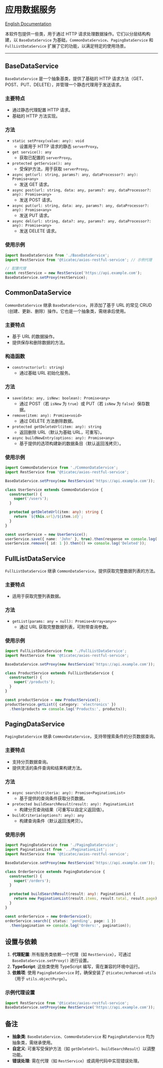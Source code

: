 # 应用数据服务

[English Documentation](./README.md)

本软件包提供一些类，用于通过 HTTP 请求处理数据操作。它们以分层结构构建，以 `BaseDataService` 为基础，`CommonDataService`、`PagingDataService` 和 `FullListDataService` 扩展了它的功能，以满足特定的使用场景。

---

## BaseDataService

`BaseDataService` 是一个抽象基类，提供了基础的 HTTP 请求方法（GET、POST、PUT、DELETE），并管理一个静态代理用于发送请求。

### 主要特点
- 通过静态代理配置 HTTP 请求。
- 基础的 HTTP 方法实现。

### 方法
- `static setProxy(value: any): void`
    - 设置用于 HTTP 请求的静态 `serverProxy`。
- `get service(): any`
    - 获取已配置的 `serverProxy`。
- `protected getService(): any`
    - 受保护方法，用于获取 `serverProxy`。
- `async get(url: string, params?: any, dataProcessor?: any): Promise<any>`
    - 发送 GET 请求。
- `async post(url: string, data: any, params?: any, dataProcessor?: any): Promise<any>`
    - 发送 POST 请求。
- `async put(url: string, data: any, params?: any, dataProcessor?: any): Promise<any>`
    - 发送 PUT 请求。
- `async del(url: string, data?: any, params?: any, dataProcessor?: any): Promise<any>`
    - 发送 DELETE 请求。

### 使用示例

```ts
import BaseDataService from './BaseDataService';
import RestService from '@ticatec/axios-restful-service'; // 示例代理

// 配置代理
const restService = new RestService('https://api.example.com');
BaseDataService.setProxy(restService);

```

## CommonDataService

`CommonDataService` 继承 `BaseDataService`，并添加了基于 URL 的常见 CRUD（创建、更新、删除）操作。它也是一个抽象类，需继承后使用。

### 主要特点
* 基于 URL 的数据操作。
* 提供保存和删除数据的方法。

### 构造函数
* `constructor(url: string)`
    * 通过基础 URL 初始化服务。

### 方法
* `save(data: any, isNew: boolean): Promise<any>`
    * 通过 POST（若 `isNew` 为 `true`）或 PUT（若 `isNew` 为 `false`）保存数据。
* `remove(item: any): Promise<void>`
    * 通过 DELETE 方法删除数据。
* `protected getDeleteUrl(item: any): string`
    * 返回删除 URL（默认为基础 URL，可重写）。
* `async buildNewEntry(options: any): Promise<any>`
    * 基于提供的选项构建新的数据条目（默认返回浅拷贝）。

### 使用示例

```ts
import CommonDataService from './CommonDataService';
import RestService from '@ticatec/axios-restful-service';

BaseDataService.setProxy(new RestService('https://api.example.com'));

class UserService extends CommonDataService {
  constructor() {
    super('/users');
  }

  protected getDeleteUrl(item: any): string {
    return `${this.url}/${item.id}`;
  }
}

const userService = new UserService();
userService.save({ name: 'John' }, true).then(response => console.log('Saved:', response));
userService.remove({ id: 1 }).then(() => console.log('Deleted'));
```

## FullListDataService

`FullListDataService` 继承 `CommonDataService`，提供获取完整数据列表的方法。

### 主要特点
* 适用于获取完整列表数据。

### 方法
* `getList(params: any = null): Promise<Array<any>>`
    * 通过 URL 获取完整数据列表，可附带查询参数。

### 使用示例

```ts
import FullListDataService from './FullListDataService';
import RestService from '@ticatec/axios-restful-service';

BaseDataService.setProxy(new RestService('https://api.example.com'));

class ProductService extends FullListDataService {
  constructor() {
    super('/products');
  }
}

const productService = new ProductService();
productService.getList({ category: 'electronics' })
  .then(products => console.log('Products:', products));
```

## PagingDataService

`PagingDataService` 继承 `CommonDataService`，支持带搜索条件的分页数据查询。

### 主要特点

* 支持分页数据查询。
* 提供灵活的条件查询和结果构建方法。

### 方法

* `async search(criteria: any): Promise<PaginationList>`
    * 基于提供的查询条件获取分页数据。
* `protected buildSearchResult(result: any): PaginationList`
    * 构建分页查询结果（可重写以自定义返回值）。
* `buildCriteria(options?: any): any`
    * 构建查询条件（默认返回浅拷贝）。

### 使用示例

```ts
import PagingDataService from './PagingDataService';
import PaginationList from '../PaginationList';
import RestService from '@ticatec/axios-restful-service';

BaseDataService.setProxy(new RestService('https://api.example.com'));

class OrderService extends PagingDataService {
  constructor() {
    super('/orders');
  }

  protected buildSearchResult(result: any): PaginationList {
    return new PaginationList(result.items, result.total, result.page);
  }
}

const orderService = new OrderService();
orderService.search({ status: 'pending', page: 1 })
  .then(pagination => console.log('Orders:', pagination));
```

## 设置与依赖
1. **代理配置**: 所有服务类依赖一个代理（如 `RestService`），可通过 `BaseDataService.setProxy()` 进行设置。
2. **TypeScript**: 这些类使用 TypeScript 编写，需在兼容的环境中运行。
3. **依赖项**: 使用 `PagingDataService` 时，确保安装了 `@ticatec/enhanced-utils`（用于 `utils.objectPurge`）。

### 示例代理设置

```ts
import RestService from '@ticatec/axios-restful-service';
BaseDataService.setProxy(new RestService('https://api.example.com'));
```

## 备注
* **抽象类**: `BaseDataService`、`CommonDataService` 和 `PagingDataService` 均为抽象类，需继承使用。
* **自定义**: 可重写受保护方法（如 `getDeleteUrl`、`buildSearchResult`）以调整功能。
* **错误处理**: 需在代理（如 `RestService`）或调用代码中实现错误处理。

